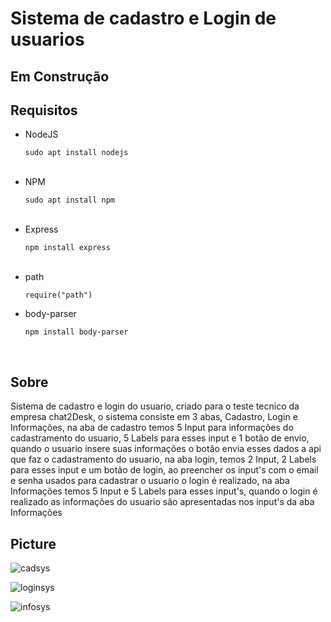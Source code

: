 # Sistema de cadastro e Login de usuarios

<h2>Em Construção</h2>

<h2>Requisitos</h2>

<ul>
  <li>NodeJS</li>
  <p><code>sudo apt install nodejs</code></p>
  <br>
  <li>NPM</li>
  <p><code>sudo apt install npm</code></p>
  <br>
  <li>Express</li>
  <p><code>npm install express</code></p>
  <br>
  <li>path</li>
  <p><code>require("path")</code></p>
  <li>body-parser</li>
  <p><code>npm install body-parser</code></p>
  <br>
</ul>

<h2>Sobre</h2>

<p>Sistema de cadastro e login do usuario, criado para o teste tecnico da empresa chat2Desk, o sistema consiste em 3 abas, Cadastro, Login e Informações, na aba de cadastro temos 5 Input para informações do cadastramento do usuario, 5 Labels para esses input e 1 botão de envio, quando o usuario insere suas informações o botão envia esses dados a api que faz o cadastramento do usuario, na aba login, temos 2 Input, 2 Labels para esses input e um botão de login, ao preencher os input's com o email e senha usados para cadastrar o usuario o login é realizado, na aba Informações temos 5 Input e 5 Labels para esses input's, quando o login é realizado as informações do usuario são apresentadas nos input's da aba Informações</p>

<h2>Picture</h2>

![cadsys](https://user-images.githubusercontent.com/79015823/146680225-a44bb9b0-e1b3-4695-bed9-04823e565aae.jpg)

![loginsys](https://user-images.githubusercontent.com/79015823/146680232-40def1fe-03a2-49b9-9a1f-4aa5a87ba409.jpg)

![infosys](https://user-images.githubusercontent.com/79015823/146680233-c6fe5e2c-f50b-4447-89cb-2f03401529b7.jpg)

